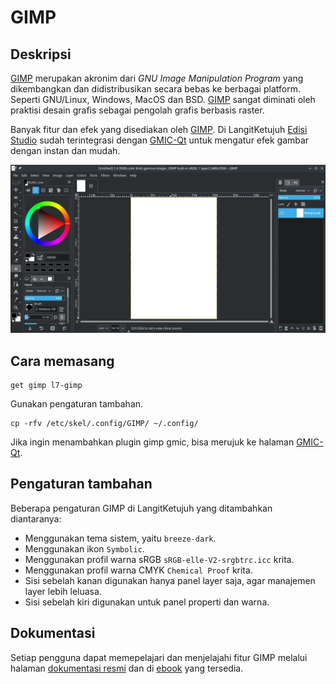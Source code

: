 # GIMP

## Deskripsi

[GIMP] merupakan akronim dari _GNU Image Manipulation Program_ yang dikembangkan dan didistribusikan secara bebas ke berbagai platform. Seperti GNU/Linux, Windows, MacOS dan BSD. [GIMP] sangat diminati oleh praktisi desain grafis sebagai pengolah grafis berbasis raster.

Banyak fitur dan efek yang disediakan oleh [GIMP]. Di LangitKetujuh [Edisi Studio] sudah terintegrasi dengan [GMIC-Qt] untuk mengatur efek gambar dengan instan dan mudah.

![GIMP LangitKetujuh OS](../../media/image/gimp-langitketujuh-id-2.webp)

## Cara memasang

```
get gimp l7-gimp
```

Gunakan pengaturan tambahan.

```
cp -rfv /etc/skel/.config/GIMP/ ~/.config/
```

Jika ingin menambahkan plugin gimp gmic, bisa merujuk ke halaman [GMIC-Qt].

## Pengaturan tambahan

Beberapa pengaturan GIMP di LangitKetujuh yang ditambahkan diantaranya:

- Menggunakan tema sistem, yaitu `breeze-dark`.
- Menggunakan ikon `Symbolic`.
- Menggunakan profil warna sRGB `sRGB-elle-V2-srgbtrc.icc` krita.
- Menggunakan profil warna CMYK `Chemical Proof` krita.
- Sisi sebelah kanan digunakan hanya panel layer saja, agar manajemen layer lebih leluasa.
- Sisi sebelah kiri digunakan untuk panel properti dan warna.

## Dokumentasi

Setiap pengguna dapat memepelajari dan menjelajahi fitur GIMP melalui halaman [dokumentasi resmi] dan di [ebook] yang tersedia.

[GIMP]:https://www.gimp.org/
[Edisi Studio]:../../perbandingan/edisi.md#studio
[GMIC-Qt]:gmic-qt.md
[dokumentasi resmi]:https://www.gimp.org/docs/
[ebook]:https://www.gimp.org/books/
